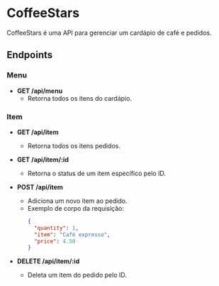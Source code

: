 # CoffeeStars

CoffeeStars é uma API para gerenciar um cardápio de café e pedidos.

## Endpoints

### Menu

- **GET /api/menu**
  - Retorna todos os itens do cardápio.

### Item

- **GET /api/item**
  - Retorna todos os itens pedidos.

- **GET /api/item/:id**
  - Retorna o status de um item específico pelo ID.

- **POST /api/item**
  - Adiciona um novo item ao pedido.
  - Exemplo de corpo da requisição:
    ```json
    {
      "quantity": 1,
      "item": "Café expresso",
      "price": 4.50
    }
    ```

- **DELETE /api/item/:id**
  - Deleta um item do pedido pelo ID.
